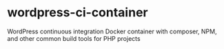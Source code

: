 # wordpress-ci-container
WordPress continuous integration Docker container with composer, NPM, and other common build tools for PHP projects
